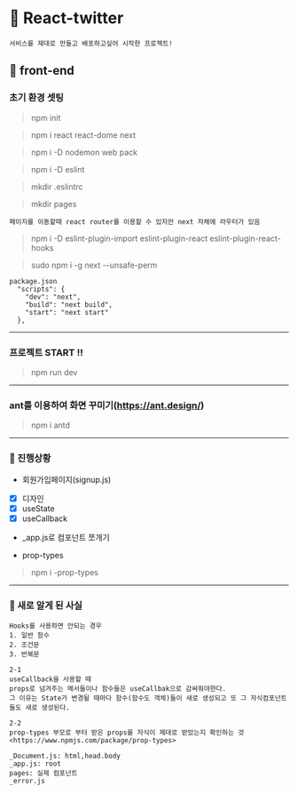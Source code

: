 &#128035; React-twitter
=======
~~~
서비스를 제대로 만들고 배포하고싶어 시작한 프로젝트!
~~~

&#127853; front-end
-------------

### 초기 환경 셋팅
> npm init

> npm i react react-dome next

> npm i -D nodemon web pack

> npm i -D eslint

> mkdir .eslintrc 

> mkdir pages
```
페이지를 이동할때 react router를 이용할 수 있지만 next 자체에 라우터가 있음
```

> npm i -D eslint-plugin-import eslint-plugin-react eslint-plugin-react-hooks

> sudo npm i -g next --unsafe-perm

```
package.json
  "scripts": {
    "dev": "next",
    "build": "next build",
    "start": "next start"
  },
```

***

### 프로젝트 START !!
> npm run dev

*** 

### ant를 이용하여 화면 꾸미기(https://ant.design/)
> npm i antd

***

### &#127793; 진행상황

* 회원가입페이지(signup.js)
- [x] 디자인
- [x] useState
- [x] useCallback

* _app.js로 컴포넌트 쪼개기

* prop-types
> npm i -prop-types


***

### &#127827; 새로 알게 된 사실
~~~
Hooks를 사용하면 안되는 경우 
1. 일반 함수
2. 조건문
3. 반복문
~~~
~~~
2-1
useCallback을 사용할 때
props로 넘겨주는 메서들이나 함수들은 useCallbak으로 감싸줘야한다.
그 이유는 State가 변경될 때마다 함수(함수도 객체)들이 새로 생성되고 또 그 자식컴포넌트들도 새로 생성된다.
~~~
~~~
2-2
prop-types 부모로 부터 받은 props를 자식이 제대로 받았는지 확인하는 것
<https://www.npmjs.com/package/prop-types>

_Document.js: html,head.body
_app.js: root
pages: 실제 컴포넌트
_error.js
~~~